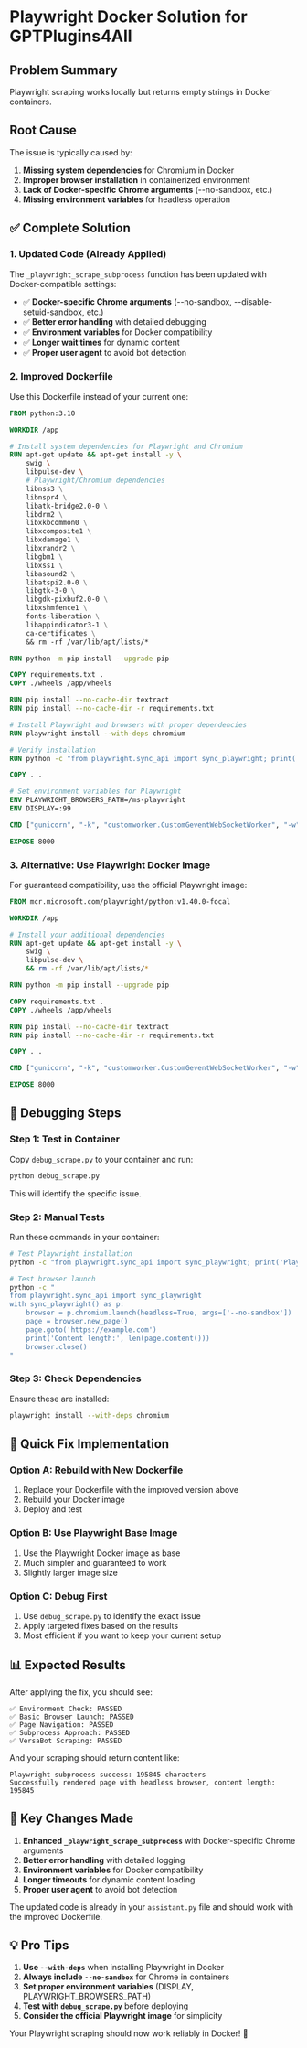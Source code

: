 # Playwright Docker Solution for GPTPlugins4All

## Problem Summary
Playwright scraping works locally but returns empty strings in Docker containers.

## Root Cause
The issue is typically caused by:
1. **Missing system dependencies** for Chromium in Docker
2. **Improper browser installation** in containerized environment  
3. **Lack of Docker-specific Chrome arguments** (--no-sandbox, etc.)
4. **Missing environment variables** for headless operation

## ✅ Complete Solution

### 1. Updated Code (Already Applied)
The `_playwright_scrape_subprocess` function has been updated with Docker-compatible settings:

- ✅ **Docker-specific Chrome arguments** (--no-sandbox, --disable-setuid-sandbox, etc.)
- ✅ **Better error handling** with detailed debugging
- ✅ **Environment variables** for Docker compatibility
- ✅ **Longer wait times** for dynamic content
- ✅ **Proper user agent** to avoid bot detection

### 2. Improved Dockerfile
Use this Dockerfile instead of your current one:

```dockerfile
FROM python:3.10

WORKDIR /app

# Install system dependencies for Playwright and Chromium
RUN apt-get update && apt-get install -y \
    swig \
    libpulse-dev \
    # Playwright/Chromium dependencies
    libnss3 \
    libnspr4 \
    libatk-bridge2.0-0 \
    libdrm2 \
    libxkbcommon0 \
    libxcomposite1 \
    libxdamage1 \
    libxrandr2 \
    libgbm1 \
    libxss1 \
    libasound2 \
    libatspi2.0-0 \
    libgtk-3-0 \
    libgdk-pixbuf2.0-0 \
    libxshmfence1 \
    fonts-liberation \
    libappindicator3-1 \
    ca-certificates \
    && rm -rf /var/lib/apt/lists/*

RUN python -m pip install --upgrade pip

COPY requirements.txt .
COPY ./wheels /app/wheels

RUN pip install --no-cache-dir textract
RUN pip install --no-cache-dir -r requirements.txt

# Install Playwright and browsers with proper dependencies
RUN playwright install --with-deps chromium

# Verify installation
RUN python -c "from playwright.sync_api import sync_playwright; print('Playwright OK')"

COPY . .

# Set environment variables for Playwright
ENV PLAYWRIGHT_BROWSERS_PATH=/ms-playwright
ENV DISPLAY=:99

CMD ["gunicorn", "-k", "customworker.CustomGeventWebSocketWorker", "-w", "4", "app:app", "--preload", "-b", "0.0.0.0:8000", "--worker-connections", "1000", "--no-sendfile"]

EXPOSE 8000
```

### 3. Alternative: Use Playwright Docker Image
For guaranteed compatibility, use the official Playwright image:

```dockerfile
FROM mcr.microsoft.com/playwright/python:v1.40.0-focal

WORKDIR /app

# Install your additional dependencies
RUN apt-get update && apt-get install -y \
    swig \
    libpulse-dev \
    && rm -rf /var/lib/apt/lists/*

RUN python -m pip install --upgrade pip

COPY requirements.txt .
COPY ./wheels /app/wheels

RUN pip install --no-cache-dir textract
RUN pip install --no-cache-dir -r requirements.txt

COPY . .

CMD ["gunicorn", "-k", "customworker.CustomGeventWebSocketWorker", "-w", "4", "app:app", "--preload", "-b", "0.0.0.0:8000", "--worker-connections", "1000", "--no-sendfile"]

EXPOSE 8000
```

## 🔧 Debugging Steps

### Step 1: Test in Container
Copy `debug_scrape.py` to your container and run:

```bash
python debug_scrape.py
```

This will identify the specific issue.

### Step 2: Manual Tests
Run these commands in your container:

```bash
# Test Playwright installation
python -c "from playwright.sync_api import sync_playwright; print('Playwright OK')"

# Test browser launch
python -c "
from playwright.sync_api import sync_playwright
with sync_playwright() as p:
    browser = p.chromium.launch(headless=True, args=['--no-sandbox'])
    page = browser.new_page()
    page.goto('https://example.com')
    print('Content length:', len(page.content()))
    browser.close()
"
```

### Step 3: Check Dependencies
Ensure these are installed:

```bash
playwright install --with-deps chromium
```

## 🚀 Quick Fix Implementation

### Option A: Rebuild with New Dockerfile
1. Replace your Dockerfile with the improved version above
2. Rebuild your Docker image
3. Deploy and test

### Option B: Use Playwright Base Image  
1. Use the Playwright Docker image as base
2. Much simpler and guaranteed to work
3. Slightly larger image size

### Option C: Debug First
1. Use `debug_scrape.py` to identify the exact issue
2. Apply targeted fixes based on the results
3. Most efficient if you want to keep your current setup

## 📊 Expected Results

After applying the fix, you should see:

```
✅ Environment Check: PASSED
✅ Basic Browser Launch: PASSED  
✅ Page Navigation: PASSED
✅ Subprocess Approach: PASSED
✅ VersaBot Scraping: PASSED
```

And your scraping should return content like:
```
Playwright subprocess success: 195845 characters
Successfully rendered page with headless browser, content length: 195845
```

## 🎯 Key Changes Made

1. **Enhanced `_playwright_scrape_subprocess`** with Docker-specific Chrome arguments
2. **Better error handling** with detailed logging
3. **Environment variables** for Docker compatibility
4. **Longer timeouts** for dynamic content loading
5. **Proper user agent** to avoid bot detection

The updated code is already in your `assistant.py` file and should work with the improved Dockerfile.

## 💡 Pro Tips

1. **Use `--with-deps`** when installing Playwright in Docker
2. **Always include `--no-sandbox`** for Chrome in containers
3. **Set proper environment variables** (DISPLAY, PLAYWRIGHT_BROWSERS_PATH)
4. **Test with `debug_scrape.py`** before deploying
5. **Consider the official Playwright image** for simplicity

Your Playwright scraping should now work reliably in Docker! 🎉
